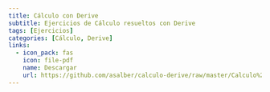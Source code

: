 ```yaml
---
title: Cálculo con Derive
subtitle: Ejercicios de Cálculo resueltos con Derive
tags: [Ejercicios]
categories: [Cálculo, Derive]
links:
  - icon_pack: fas
    icon: file-pdf
    name: Descargar
    url: https://github.com/asalber/calculo-derive/raw/master/Calculo%20con%20Derive.pdf
---
```


